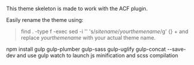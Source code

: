 This theme skeleton is made to work with the ACF plugin.

Easily rename the theme using:
> find . -type f -exec sed -i '' 's/*sitename*/*yourthemename*/g' {} +
and replace *yourthemename* with your actual theme name.

npm install gulp gulp-plumber gulp-sass gulp-uglify gulp-concat --save-dev and use gulp watch to launch js minification and scss compilation